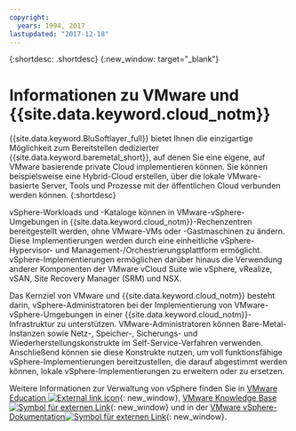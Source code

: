 ```yaml
---
copyright:
  years: 1994, 2017
lastupdated: "2017-12-18"
---
```


{:shortdesc: .shortdesc}
{:new_window: target="_blank"}

# Informationen zu VMware und {{site.data.keyword.cloud_notm}}

{{site.data.keyword.BluSoftlayer_full}} bietet Ihnen die einzigartige Möglichkeit zum Bereitstellen dedizierter {{site.data.keyword.baremetal_short}}, auf denen Sie eine eigene, auf VMware basierende private Cloud implementieren können. Sie können beispielsweise eine Hybrid-Cloud erstellen, über die lokale VMware-basierte Server, Tools und Prozesse mit der öffentlichen Cloud verbunden werden können.
{:shortdesc}

<!--VMware administrators can quickly realize cost-effective hybrid cloud characteristics by deploying into the IBM enterprise-grade Global Cloud.-->vSphere-Workloads und -Kataloge können in VMware-vSphere-Umgebungen in {{site.data.keyword.cloud_notm}}-Rechenzentren bereitgestellt werden, ohne VMware-VMs oder -Gastmaschinen zu ändern. Diese Implementierungen werden durch eine einheitliche vSphere-Hypervisor- und Management-/Orchestrierungsplattform ermöglicht. vSphere-Implementierungen ermöglichen darüber hinaus die Verwendung anderer Komponenten der VMware vCloud Suite wie vSphere, vRealize, vSAN, Site Recovery Manager (SRM) und NSX.

Das Kernziel von VMware und {{site.data.keyword.cloud_notm}} besteht darin, vSphere-Administratoren bei der Implementierung von VMware-vSphere-Umgebungen in einer {{site.data.keyword.cloud_notm}}-Infrastruktur zu unterstützen. VMware-Administratoren können Bare-Metal-Instanzen sowie Netz-, Speicher-, Sicherungs- und Wiederherstellungskonstrukte im Self-Service-Verfahren verwenden. Anschließend können sie diese Konstrukte nutzen, um voll funktionsfähige vSphere-Implementierungen bereitzustellen, die darauf abgestimmt werden können, lokale vSphere-Implementierungen zu erweitern oder zu ersetzen.

Weitere Informationen zur Verwaltung von vSphere finden Sie in [VMware Education ![External link icon](../../icons/launch-glyph.svg "External link icon")](http://mylearn.vmware.com/mgrreg/index.cfm){: new_window}, [VMware Knowledge Base ![Symbol für externen Link](../../icons/launch-glyph.svg "Symbol für externen Link")](https://kb.vmware.com/){: new_window} und in der [VMware vSphere-Dokumentation![Symbol für externen Link](../../icons/launch-glyph.svg "Symbol für externen Link")](https://docs.vmware.com/en/VMware-vSphere/index.html){: new_window}.

